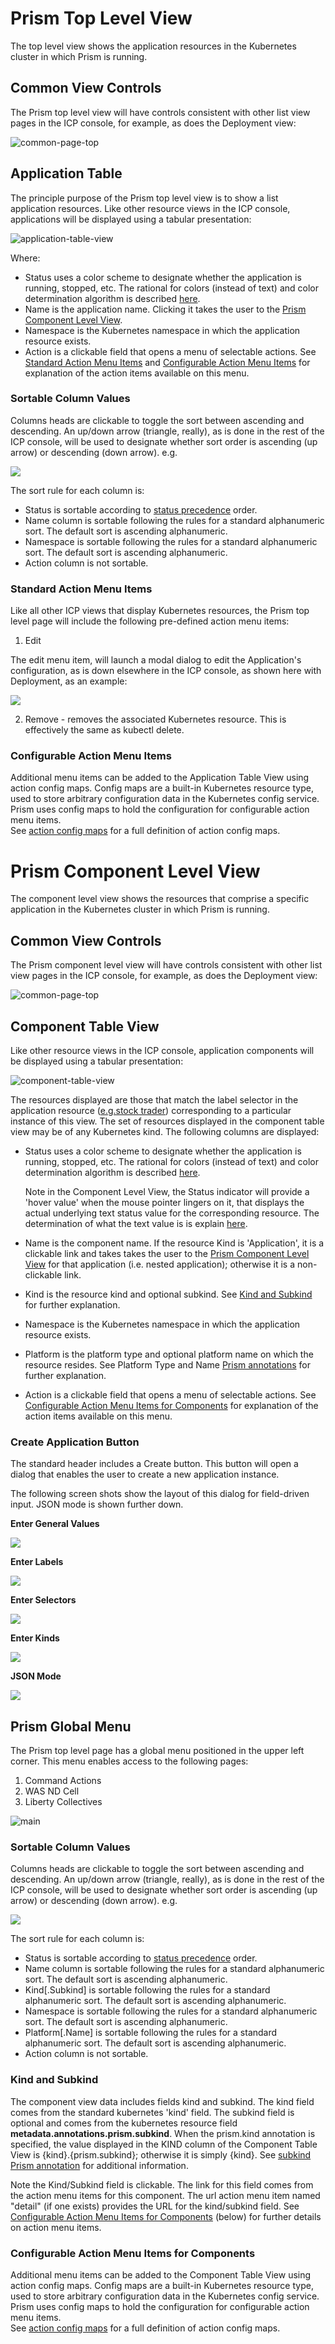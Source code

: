 # Prism Top Level View 

The top level view shows the application resources in the Kubernetes cluster in which Prism is running. 

## Common View Controls 

The Prism top level view will have controls consistent with other list view pages in the ICP console, for example, as does the Deployment view: 

![common-page-top](https://github.com/kappnav/design/blob/master/images/common-screen-top.png)

## Application Table

The principle purpose of the Prism top level view is to show a list application resources. Like other resource views in the ICP console, applications will be displayed using a tabular presentation: 

![application-table-view](https://github.com/kappnav/design/blob/master/images/application-table-view.png)

Where:

- Status uses a color scheme to designate whether the application is running, stopped, etc. The rational for colors (instead of text) and color determination algorithm is described [here](https://github.com/kappnav/design/blob/master/status-determination.md).
- Name is the application name. Clicking it takes the user to the [Prism Component Level View](#prism-component-level-view).
- Namespace is the Kubernetes namespace in which the application resource exists. 
- Action is a clickable field that opens a menu of selectable actions. See [Standard Action Menu Items](#standard-action-menu-items) and [Configurable Action Menu Items](#configurable-action-menu-items) for explanation of the action items available on this menu. 

### Sortable Column Values 

Columns heads are clickable to toggle the sort between ascending and descending.  An up/down arrow (triangle, really), as is done in the rest of the ICP console, will be used to designate whether sort order is ascending (up arrow) or descending (down arrow).  e.g. 

![](https://github.com/kappnav/design/blob/master/images/clickable-column-head.png)

The sort rule for each column is: 

- Status is sortable according to [status precedence](https://github.com/kappnav/design/blob/master/status-determination.md#prism-status-value-determination-algorithm-for-application-resource) order.
- Name column is sortable following the rules for a standard alphanumeric sort. 
  The default sort is ascending alphanumeric. 
- Namespace is sortable following the rules for a standard alphanumeric sort. 
  The default sort is ascending alphanumeric.
- Action column is not sortable. 

### Standard Action Menu Items

Like all other ICP views that display Kubernetes resources, the Prism top level page will include the following pre-defined action menu items: 

1. Edit 

The edit menu item, will launch a modal dialog to edit the Application's configuration, as is down elsewhere in the ICP console, as shown here with Deployment, as an example: 

![](https://github.com/kappnav/design/blob/master/images/resource-edit-modal.png)

2. Remove - removes the associated Kubernetes resource. This is effectively the same as kubectl delete. 

### Configurable Action Menu Items

Additional menu items can be added to the Application Table View using action config maps.  Config maps are a built-in Kubernetes resource type, used to store arbitrary configuration data in the Kubernetes config service.  Prism uses config maps to hold the configuration for configurable action menu items.  
See [action config maps](https://github.com/kappnav/design/blob/master/actions-config-maps.md) for a full definition of action config maps. 

# Prism Component Level View

The component level view shows the resources that comprise a specific application in the Kubernetes cluster in which Prism is running. 

## Common View Controls

The Prism component level view will have controls consistent with other list view pages in the ICP console, for example, as does the Deployment view: 

![common-page-top](https://github.com/kappnav/design/blob/master/images/common-screen-top.png)

## Component Table View 

Like other resource views in the ICP console, application components will be displayed using a tabular presentation: 

![component-table-view](https://github.com/kappnav/design/blob/master/images/component-table-view-2.png)

The resources displayed are those that match the label selector in the application resource ([e.g.stock trader](https://github.ibm.com/seed/prism/blob/636ffe405f2eff0d02755e2196a847ab99f2bf0d/samples/stock-trader.application.yaml#L8)) corresponding to a particular instance of this view. The set of resources displayed in the component table view may be of any Kubernetes kind. The following columns are displayed: 

- Status uses a color scheme to designate whether the application is running, stopped, etc. The rational for colors (instead of text) and color determination algorithm is described [here](https://github.com/kappnav/design/blob/master/status-determination.md).

  Note in the Component Level View, the Status indicator will provide a 'hover value' when the mouse pointer lingers on it, that displays the actual underlying text status value for the corresponding resource. The determination of what the text value is is explain [here](https://github.com/kappnav/design/blob/master/status-determination.md).

- Name is the component name. If the resource Kind is 'Application', it is a clickable link and takes takes the user to the [Prism Component Level View](#prism-component-level-view) for that application (i.e. nested application); otherwise it is a non-clickable link. 
- Kind is the resource kind and optional subkind.  See [Kind and Subkind](#kind-and-subkind) for further explanation.
- Namespace is the Kubernetes namespace in which the application resource exists. 
- Platform is the platform type and optional platform name on which the resource resides. See Platform Type and Name [Prism annotations](https://github.com/kappnav/design/blob/master/annotations.md) for further explanation.
- Action is a clickable field that opens a menu of selectable actions. See [Configurable Action Menu Items for Components](#configurable-action-menu-items-for-components) for explanation of the action items available on this menu.

### Create Application Button 

The standard header includes a Create button.  This button will open a dialog that enables the user to create a new application instance. 

The following screen shots show the layout of this dialog for field-driven input.  JSON mode is shown further down. 

**Enter General Values**

![](https://github.com/kappnav/design/blob/master/images/create-app-1.png)

**Enter Labels**

![](https://github.com/kappnav/design/blob/master/images/create-app-2.png)

**Enter Selectors**

![](https://github.com/kappnav/design/blob/master/images/create-app-3.png)

**Enter Kinds**

![](https://github.com/kappnav/design/blob/master/images/create-app-4.png)

**JSON Mode**

![](https://github.com/kappnav/design/blob/master/images/create-app-json.png)

## Prism Global Menu

The Prism top level page has a global menu positioned in the upper left corner.  This menu enables access to the following pages: 

1. Command Actions 
1. WAS ND Cell
1. Liberty Collectives 

![main](https://github.com/kappnav/design/blob/master/images/main-page-menu.png)

### Sortable Column Values 

Columns heads are clickable to toggle the sort between ascending and descending.  An up/down arrow (triangle, really), as is done in the rest of the ICP console, will be used to designate whether sort order is ascending (up arrow) or descending (down arrow).  e.g. 

![](https://github.com/kappnav/design/blob/master/images/clickable-column-head.png)

The sort rule for each column is:

- Status is sortable according to [status precedence](https://github.com/kappnav/design/blob/master/status-determination.md#prism-status-value-determination-algorithm-for-application-resource) order.
- Name column is sortable following the rules for a standard alphanumeric sort. 
  The default sort is ascending alphanumeric. 
- Kind[.Subkind] is sortable following the rules for a standard alphanumeric sort. 
  The default sort is ascending alphanumeric.
- Namespace is sortable following the rules for a standard alphanumeric sort. 
  The default sort is ascending alphanumeric.
- Platform[.Name] is sortable following the rules for a standard alphanumeric sort. 
  The default sort is ascending alphanumeric.
- Action column is not sortable. 

### Kind and Subkind 

The component view data includes fields kind and subkind.  The kind field comes from the standard kubernetes 'kind' field.  The subkind field is optional and comes from the kubernetes resource field **metadata.annotations.prism.subkind**.  When the prism.kind annotation is specified, the value displayed in the KIND column of the Component Table View is {kind}.{prism.subkind}; otherwise it is simply {kind}.  See [subkind Prism annotation](https://github.com/kappnav/design/blob/master/annotations.md) for additional information.

Note the Kind/Subkind field is clickable.  The link for this field comes from the action menu items for this component. The url action menu item named "detail" (if one exists) provides the URL for the kind/subkind field.  See [Configurable Action Menu Items for Components](https://github.com/kappnav/design/blob/master/UI-layout.md#configurable-action-menu-items-for-components) (below) for further details on action menu items.   


### Configurable Action Menu Items for Components

Additional menu items can be added to the Component Table View using action config maps.  Config maps are a built-in Kubernetes resource type, used to store arbitrary configuration data in the Kubernetes config service.  Prism uses config maps to hold the configuration for configurable action menu items.  
See [action config maps](https://github.com/kappnav/design/blob/master/actions-config-maps.md) for a full definition of action config maps. 
